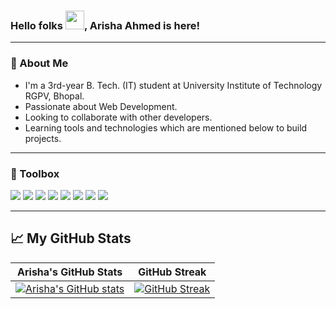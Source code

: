 ### Hello folks <img src="https://raw.githubusercontent.com/MartinHeinz/MartinHeinz/master/wave.gif" width="30px">, Arisha Ahmed is here!

---

### 🚀 About Me
- I'm a 3rd-year B. Tech. (IT) student at University Institute of Technology RGPV, Bhopal.
- Passionate about Web Development.
- Looking to collaborate with other developers. 
- Learning tools and technologies which are mentioned below to build projects.

---

### 🧰 Toolbox
![](https://img.shields.io/badge/CPP-7AB5CF?style=for-the-badge&logo=cplusplus&logoColor=white)
![](https://img.shields.io/badge/HTML5-%23E34F26.svg?&style=for-the-badge&logo=html5&logoColor=white)
![](https://img.shields.io/badge/CSS3-%231572B6.svg?&style=for-the-badge&logo=css3&logoColor=white)
![](https://img.shields.io/badge/JavaScript-%23F7DF1E.svg?&style=for-the-badge&logo=javascript&logoColor=black)
![](https://img.shields.io/badge/Figma-%23F24E1E.svg?&style=for-the-badge&logo=figma&logoColor=white)
![](https://img.shields.io/badge/Git-3E2C00?style=for-the-badge&logo=git&logoColor=F1502F)
![](https://img.shields.io/badge/GitHub-fafafa?style=for-the-badge&logo=github&logoColor=4078c0)
![](https://img.shields.io/badge/Canva-%2300C4CC.svg?&style=for-the-badge&logo=Canva&logoColor=white)

---
  
## &#x1f4c8; My GitHub Stats
| Arisha's GitHub Stats | GitHub Streak |
| --- | --- |
[![Arisha's GitHub stats](https://github-readme-stats.vercel.app/api?username=Arisha110&show_icons=true)](https://github.com/Arisha110) | [![GitHub Streak](https://github-readme-streak-stats.herokuapp.com?user=Arisha110)](https://github.com/Arisha110) |
